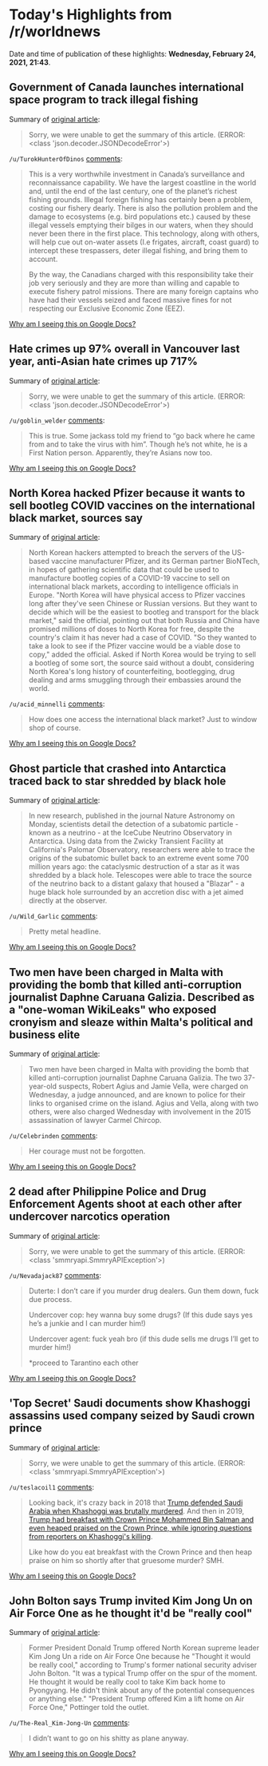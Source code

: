 # Today's Highlights from /r/worldnews

Date and time of publication of these highlights: **Wednesday, February 24, 2021, 21:43**.

## Government of Canada launches international space program to track illegal fishing

Summary of [original article](https://techbomb.ca/aerospace/government-of-canada-launches-international-space-program-to-track-illegal-fishing/):

> Sorry, we were unable to get the summary of this article. (ERROR: <class 'json.decoder.JSONDecodeError'>)

`/u/TurokHunterOfDinos` [comments](https://www.reddit.com/r/worldnews/comments/lrnqle/government_of_canada_launches_international_space/):

> This is a very worthwhile investment in Canada’s surveillance and reconnaissance capability.  We have the largest coastline in the world and, until the end of the last century, one of the planet’s richest fishing grounds.  Illegal foreign fishing has certainly been a problem, costing our fishery dearly.  There is also the pollution problem and the damage to ecosystems (e.g. bird populations etc.) caused by these illegal vessels emptying their bilges in our waters, when they should never been there in the first place.  This technology, along with others, will help cue out on-water assets (I.e frigates, aircraft, coast guard) to intercept these trespassers, deter illegal fishing,  and bring them to account.  
> 
> By the way, the Canadians charged with this responsibility take their job very seriously and they are more than willing and capable to execute fishery patrol missions.  There are many foreign captains who have had their vessels seized and faced massive fines for not respecting our Exclusive Economic Zone (EEZ).

[Why am I seeing this on Google Docs?](https://docs.google.com/document/d/1Dc6We63vOXIZsc0op-Bt4abqkYjXzOigalQqFxmvvbM/edit?usp=sharing)

## Hate crimes up 97% overall in Vancouver last year, anti-Asian hate crimes up 717%

Summary of [original article](https://bc.ctvnews.ca/hate-crimes-up-97-overall-in-vancouver-last-year-anti-asian-hate-crimes-up-717-1.5314307):

> Sorry, we were unable to get the summary of this article. (ERROR: <class 'json.decoder.JSONDecodeError'>)

`/u/goblin_welder` [comments](https://www.reddit.com/r/worldnews/comments/lrhsmc/hate_crimes_up_97_overall_in_vancouver_last_year/):

> This is true. Some jackass told my friend to “go back where he came from and to take the virus with him”. Though he’s not white, he is a First Nation person. Apparently, they’re Asians now too.

[Why am I seeing this on Google Docs?](https://docs.google.com/document/d/1Dc6We63vOXIZsc0op-Bt4abqkYjXzOigalQqFxmvvbM/edit?usp=sharing)

## North Korea hacked Pfizer because it wants to sell bootleg COVID vaccines on the international black market, sources say

Summary of [original article](https://www.businessinsider.com/north-korea-hack-pfizer-covid-19-coronavirus-vaccine-2021-2):

> North Korean hackers attempted to breach the servers of the US-based vaccine manufacturer Pfizer, and its German partner BioNTech, in hopes of gathering scientific data that could be used to manufacture bootleg copies of a COVID-19 vaccine to sell on international black markets, according to intelligence officials in Europe. "North Korea will have physical access to Pfizer vaccines long after they've seen Chinese or Russian versions. But they want to decide which will be the easiest to bootleg and transport for the black market," said the official, pointing out that both Russia and China have promised millions of doses to North Korea for free, despite the country's claim it has never had a case of COVID. "So they wanted to take a look to see if the Pfizer vaccine would be a viable dose to copy," added the official. Asked if North Korea would be trying to sell a bootleg of some sort, the source said without a doubt, considering North Korea's long history of counterfeiting, bootlegging, drug dealing and arms smuggling through their embassies around the world.

`/u/acid_minnelli` [comments](https://www.reddit.com/r/worldnews/comments/lrgu8r/north_korea_hacked_pfizer_because_it_wants_to/):

> How does one access the international black market? Just to window shop of course.

[Why am I seeing this on Google Docs?](https://docs.google.com/document/d/1Dc6We63vOXIZsc0op-Bt4abqkYjXzOigalQqFxmvvbM/edit?usp=sharing)

## Ghost particle that crashed into Antarctica traced back to star shredded by black hole

Summary of [original article](https://www.cnet.com/news/ghost-particle-that-crashed-into-antarctica-traced-back-to-star-shredded-by-black-hole/):

> In new research, published in the journal Nature Astronomy on Monday, scientists detail the detection of a subatomic particle - known as a neutrino - at the IceCube Neutrino Observatory in Antarctica. Using data from the Zwicky Transient Facility at California's Palomar Observatory, researchers were able to trace the origins of the subatomic bullet back to an extreme event some 700 million years ago: the cataclysmic destruction of a star as it was shredded by a black hole. Telescopes were able to trace the source of the neutrino back to a distant galaxy that housed a "Blazar" - a huge black hole surrounded by an accretion disc with a jet aimed directly at the observer.

`/u/Wild_Garlic` [comments](https://www.reddit.com/r/worldnews/comments/lrfb0d/ghost_particle_that_crashed_into_antarctica/):

> Pretty metal headline.

[Why am I seeing this on Google Docs?](https://docs.google.com/document/d/1Dc6We63vOXIZsc0op-Bt4abqkYjXzOigalQqFxmvvbM/edit?usp=sharing)

## Two men have been charged in Malta with providing the bomb that killed anti-corruption journalist Daphne Caruana Galizia. Described as a "one-woman WikiLeaks" who exposed cronyism and sleaze within Malta's political and business elite

Summary of [original article](https://www.france24.com/en/live-news/20210225-two-charged-with-supplying-bomb-that-killed-maltese-journalist):

> Two men have been charged in Malta with providing the bomb that killed anti-corruption journalist Daphne Caruana Galizia. The two 37-year-old suspects, Robert Agius and Jamie Vella, were charged on Wednesday, a judge announced, and are known to police for their links to organised crime on the island. Agius and Vella, along with two others, were also charged Wednesday with involvement in the 2015 assassination of lawyer Carmel Chircop.

`/u/Celebrinden` [comments](https://www.reddit.com/r/worldnews/comments/lrxemc/two_men_have_been_charged_in_malta_with_providing/):

> Her courage must not be forgotten.

[Why am I seeing this on Google Docs?](https://docs.google.com/document/d/1Dc6We63vOXIZsc0op-Bt4abqkYjXzOigalQqFxmvvbM/edit?usp=sharing)

## 2 dead after Philippine Police and Drug Enforcement Agents shoot at each other after undercover narcotics operation

Summary of [original article](https://www.rappler.com/nation/pnp-pdea-shootout-bungled-buy-bust-operation-ever-gotesco-quezon-city):

> Sorry, we were unable to get the summary of this article. (ERROR: <class 'smmryapi.SmmryAPIException'>)

`/u/Nevadajack87` [comments](https://www.reddit.com/r/worldnews/comments/lrv6s4/2_dead_after_philippine_police_and_drug/):

> Duterte: I don’t care if you murder drug dealers. Gun them down, fuck due process. 
> 
> Undercover cop: hey wanna buy some drugs? (If this dude says yes he’s a junkie and I can murder him!)
> 
> Undercover agent: fuck yeah bro (if this dude sells me drugs I’ll get to murder him!)
> 
> *proceed to Tarantino each other

[Why am I seeing this on Google Docs?](https://docs.google.com/document/d/1Dc6We63vOXIZsc0op-Bt4abqkYjXzOigalQqFxmvvbM/edit?usp=sharing)

## 'Top Secret' Saudi documents show Khashoggi assassins used company seized by Saudi crown prince

Summary of [original article](https://www.cnn.com/2021/02/24/politics/saudi-top-secret-documents-khashoggi-bin-salman/index.html):

> Sorry, we were unable to get the summary of this article. (ERROR: <class 'smmryapi.SmmryAPIException'>)

`/u/teslacoil1` [comments](https://www.reddit.com/r/worldnews/comments/lrlm1w/top_secret_saudi_documents_show_khashoggi/):

> Looking back, it's crazy back in 2018 that [Trump defended Saudi Arabia when Khashoggi was brutally murdered](https://abcnews.go.com/Politics/statement-khashoggi-murder-trump-relationship-saudi-arabia-important/story?id=59319462).  And then in 2019, [Trump had breakfast with Crown Prince Mohammed Bin Salman and even heaped praised on the Crown Prince, while ignoring questions from reporters on Khashoggi's killing](https://www.politico.com/story/2019/06/29/trump-mbs-khashoggi-g20-1390412).
> 
> Like how do you eat breakfast with the Crown Prince and then heap praise on him so shortly after that gruesome murder?  SMH.

[Why am I seeing this on Google Docs?](https://docs.google.com/document/d/1Dc6We63vOXIZsc0op-Bt4abqkYjXzOigalQqFxmvvbM/edit?usp=sharing)

## John Bolton says Trump invited Kim Jong Un on Air Force One as he thought it'd be "really cool"

Summary of [original article](https://www.newsweek.com/john-bolton-says-trump-invited-kim-jong-un-air-force-one-he-thought-itd-really-cool-1571898):

> Former President Donald Trump offered North Korean supreme leader Kim Jong Un a ride on Air Force One because he "Thought it would be really cool," according to Trump's former national security adviser John Bolton. "It was a typical Trump offer on the spur of the moment. He thought it would be really cool to take Kim back home to Pyongyang. He didn't think about any of the potential consequences or anything else." "President Trump offered Kim a lift home on Air Force One," Pottinger told the outlet.

`/u/The-Real_Kim-Jong-Un` [comments](https://www.reddit.com/r/worldnews/comments/lrxe50/john_bolton_says_trump_invited_kim_jong_un_on_air/):

> I didn’t want to go on his shitty as plane anyway.

[Why am I seeing this on Google Docs?](https://docs.google.com/document/d/1Dc6We63vOXIZsc0op-Bt4abqkYjXzOigalQqFxmvvbM/edit?usp=sharing)

